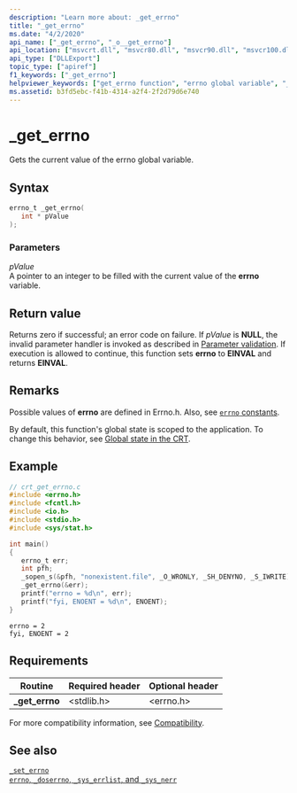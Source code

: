 ```yaml
---
description: "Learn more about: _get_errno"
title: "_get_errno"
ms.date: "4/2/2020"
api_name: ["_get_errno", "_o__get_errno"]
api_location: ["msvcrt.dll", "msvcr80.dll", "msvcr90.dll", "msvcr100.dll", "msvcr100_clr0400.dll", "msvcr110.dll", "msvcr110_clr0400.dll", "msvcr120.dll", "msvcr120_clr0400.dll", "ucrtbase.dll", "api-ms-win-crt-runtime-l1-1-0.dll", "api-ms-win-crt-private-l1-1-0.dll"]
api_type: ["DLLExport"]
topic_type: ["apiref"]
f1_keywords: ["_get_errno"]
helpviewer_keywords: ["get_errno function", "errno global variable", "_get_errno function"]
ms.assetid: b3fd5ebc-f41b-4314-a2f4-2f2d79d6e740
---
```

# _get_errno

Gets the current value of the errno global variable.

## Syntax

```C
errno_t _get_errno(
   int * pValue
);
```

### Parameters

*pValue*<br/>
A pointer to an integer to be filled with the current value of the **errno** variable.

## Return value

Returns zero if successful; an error code on failure. If *pValue* is **NULL**, the invalid parameter handler is invoked as described in [Parameter validation](../parameter-validation.md). If execution is allowed to continue, this function sets **errno** to **EINVAL** and returns **EINVAL**.

## Remarks

Possible values of **errno** are defined in Errno.h. Also, see [`errno` constants](../errno-constants.md).

By default, this function's global state is scoped to the application. To change this behavior, see [Global state in the CRT](../global-state.md).

## Example

```C
// crt_get_errno.c
#include <errno.h>
#include <fcntl.h>
#include <io.h>
#include <stdio.h>
#include <sys/stat.h>

int main()
{
   errno_t err;
   int pfh;
   _sopen_s(&pfh, "nonexistent.file", _O_WRONLY, _SH_DENYNO, _S_IWRITE);
   _get_errno(&err);
   printf("errno = %d\n", err);
   printf("fyi, ENOENT = %d\n", ENOENT);
}
```

```Output
errno = 2
fyi, ENOENT = 2
```

## Requirements

|Routine|Required header|Optional header|
|-------------|---------------------|---------------------|
|**_get_errno**|\<stdlib.h>|\<errno.h>|

For more compatibility information, see [Compatibility](../compatibility.md).

## See also

[`_set_errno`](set-errno.md)\
[`errno`, `_doserrno`, `_sys_errlist`, and `_sys_nerr`](../errno-doserrno-sys-errlist-and-sys-nerr.md)
